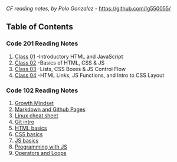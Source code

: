 *CF reading notes, by Polo Gonzalez* - <https://github.com/lg550055/>

## Table of Contents

### Code 201 Reading Notes

1. [Class 01](./201/class-01.md) -Introductory HTML and JavaScript
2. [Class 02](./201/class-02.md) -Basics of HTML, CSS & JS
3. [Class 03](./201/class-03.md) -Lists, CSS Boxes & JS Control Flow
4. [Class 04](./201/class-04.md) -HTML Links, JS Functions, and Intro to CSS Layout


### Code 102 Reading Notes

1. [Growth Mindset](./102/growth-mindset.md)
2. [Markdown and Github Pages](./102/markdown.md)
3. [Linux cheat sheet](./102/cheat-sheet.md)
4. [Git intro](./102/git-intro.md)
5. [HTML basics](./102/html-basics.md)
6. [CSS basics](./102/css.md)
7. [JS basics](./102/js.md)
8. [Programming with JS](./102/js2.md)
9. [Operators and Loops](./102/opandloops.md)